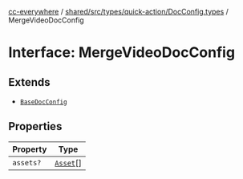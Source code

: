 [cc-everywhere](../../../../../../index.md) / [shared/src/types/quick-action/DocConfig.types](../index.md) / MergeVideoDocConfig

# Interface: MergeVideoDocConfig

## Extends

- [`BaseDocConfig`](../../../DesignConfig.types/interfaces/BaseDocConfig.md)

## Properties

| Property | Type |
| ------ | ------ |
| `assets?` | [`Asset`](../../../Asset.types/type-aliases/Asset.md)[] |
